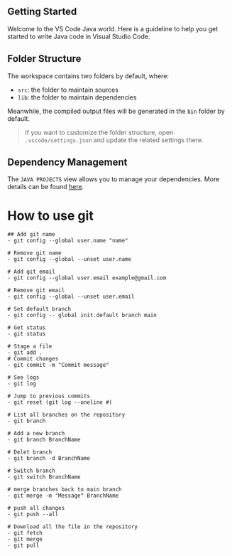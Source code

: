 ## Getting Started

Welcome to the VS Code Java world. Here is a guideline to help you get started to write Java code in Visual Studio Code.

## Folder Structure

The workspace contains two folders by default, where:

- `src`: the folder to maintain sources
- `lib`: the folder to maintain dependencies

Meanwhile, the compiled output files will be generated in the `bin` folder by default.

> If you want to customize the folder structure, open `.vscode/settings.json` and update the related settings there.

## Dependency Management

The `JAVA PROJECTS` view allows you to manage your dependencies. More details can be found [here](https://github.com/microsoft/vscode-java-dependency#manage-dependencies).

# How to use git

```
## Add git name
- git config --global user.name "name"

# Remove git name
- git config --global --unset user.name

# Add git email
- git config --global user.email example@gmail.com

# Remove git email
- git config --global --unset user.email

# Set default branch
- git config -- global init.default branch main

# Get status
- git status

# Stage a file
- git add .
# Commit changes
- git commit -m "Commit message"

# See logs
- git log

# Jump to previous commits
- git reset (git log --oneline #)

# List all branches on the repository
- git branch

# Add a new branch
- git branch BranchName

# Delet branch
- git branch -d BranchName

# Switch branch
- git switch BranchName

# merge branches back to main branch
- git merge -m "Message" BranchName

# push all changes
- git push --all

# Download all the file in the repository
- git fetch
- git merge
- git pull
```
